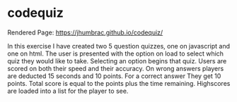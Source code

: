 # codequiz

Rendered Page: https://jhumbrac.github.io/codequiz/

In this exercise I have created two 5 question quizzes, one on javascript and one on html. The user is presented with the option on load to select which quiz they would like to take. Selecting an option begins that quiz. Users are scored on both their speed and their accuracy. On wrong answers players are deducted 15 seconds and 10 points. For a correct answer They get 10 points. Total score is equal to the points plus the time remaining. Highscores are loaded into a list for the player to see.
